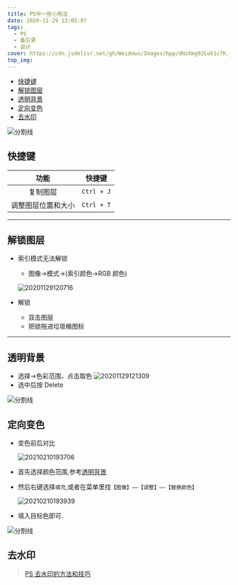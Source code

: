 ```yaml
---
title: PS中一些小用法
date: 2020-11-29 12:05:07
tags:
  - PS
  - 备忘录
  - 设计
cover: https://cdn.jsdelivr.net/gh/Weidows/Images/hpp/dHzXmg92Lok1cfK.jpg
top_img:
---
```


<!--
 * @Author: Weidows
 * @Date: 2020-11-29 12:05:07
 * @LastEditors: Weidows
 * @LastEditTime: 2021-07-08 18:05:42
 * @FilePath: \Weidowsd:\Game\Github\Blog-private\source\_posts\design\PS.md
 * @Description:
-->

- [快捷键](#快捷键)
- [解锁图层](#解锁图层)
- [透明背景](#透明背景)
- [定向变色](#定向变色)
- [去水印](#去水印)

![分割线](https://cdn.jsdelivr.net/gh/Weidows/Images/img/divider.png)

## 快捷键

|        功能        |   快捷键   |
| :----------------: | :--------: |
|      复制图层      | `Ctrl + J` |
| 调整图层位置和大小 | `Ctrl + T` |

---

## 解锁图层

- 索引模式无法解锁

  - 图像->模式->(索引颜色->RGB 颜色)

  ![20201129120716](https://cdn.jsdelivr.net/gh/Weidows/Images/hpp/nAuKRTkt5J1zZOo.jpg)

- 解锁
  - 双击图层
  - 把锁拖进垃圾桶图标

---

## 透明背景

- 选择->色彩范围，点击取色
  ![20201129121309](https://cdn.jsdelivr.net/gh/Weidows/Images/hpp/QxWfLSMuHa9GD1e.jpg)
- 选中后按 Delete

![分割线](https://cdn.jsdelivr.net/gh/Weidows/Images/img/divider.png)

## 定向变色

- 变色前后对比

  <img src="https://cdn.jsdelivr.net/gh/Weidows/Images/hpp/tjFf2dSG4yKBnOV.png" alt="20210210193706" />

- 首先选择颜色范围,参考[透明背景](#透明背景)

- 然后右键选择`填充`,或者在菜单里找`【图像】——【调整】——【替换颜色】`

  <img src="https://cdn.jsdelivr.net/gh/Weidows/Images/hpp/dxuwaHpbknNlFAi.png" alt="20210210193939" />

- 填入目标色即可.

![分割线](https://cdn.jsdelivr.net/gh/Weidows/Images/img/divider.png)

## 去水印

> [PS 去水印的方法和技巧](https://zhuanlan.zhihu.com/p/45458379)
